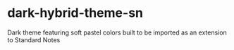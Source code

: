 # dark-hybrid-theme-sn
Dark theme featuring soft pastel colors built to be imported as an extension to Standard Notes
